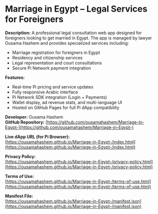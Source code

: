 # Marriage in Egypt – Legal Services for Foreigners

**Description:**
A professional legal consultation web app designed for foreigners looking to get married in Egypt. The app is managed by lawyer Ousama Hashem and provides specialized services including:
- Marriage registration for foreigners in Egypt
- Residency and citizenship services
- Legal representation and court consultations
- Secure Pi Network payment integration

**Features:**
- Real-time Pi pricing and service updates
- Fully responsive Arabic interface
- Pi Network SDK integration (Login + Payments)
- Wallet display, ad revenue stats, and multi-language UI
- Hosted on GitHub Pages for full Pi dApp compatibility

**Developer:** Ousama Hashem  
**GitHub Repository:** [https://github.com/ousamahashem/Marriage-in-Egypt-](https://github.com/ousamahashem/Marriage-in-Egypt-)

**Live dApp URL (for Pi Browser):**  
[https://ousamahashem.github.io/Marriage-in-Egypt-/index.html](https://ousamahashem.github.io/Marriage-in-Egypt-/index.html)

**Privacy Policy:**  
[https://ousamahashem.github.io/Marriage-in-Egypt-/privacy-policy.html](https://ousamahashem.github.io/Marriage-in-Egypt-/privacy-policy.html)

**Terms of Use:**  
[https://ousamahashem.github.io/Marriage-in-Egypt-/terms-of-use.html](https://ousamahashem.github.io/Marriage-in-Egypt-/terms-of-use.html)

**Manifest File:**  
[https://ousamahashem.github.io/Marriage-in-Egypt-/manifest.json](https://ousamahashem.github.io/Marriage-in-Egypt-/manifest.json)

